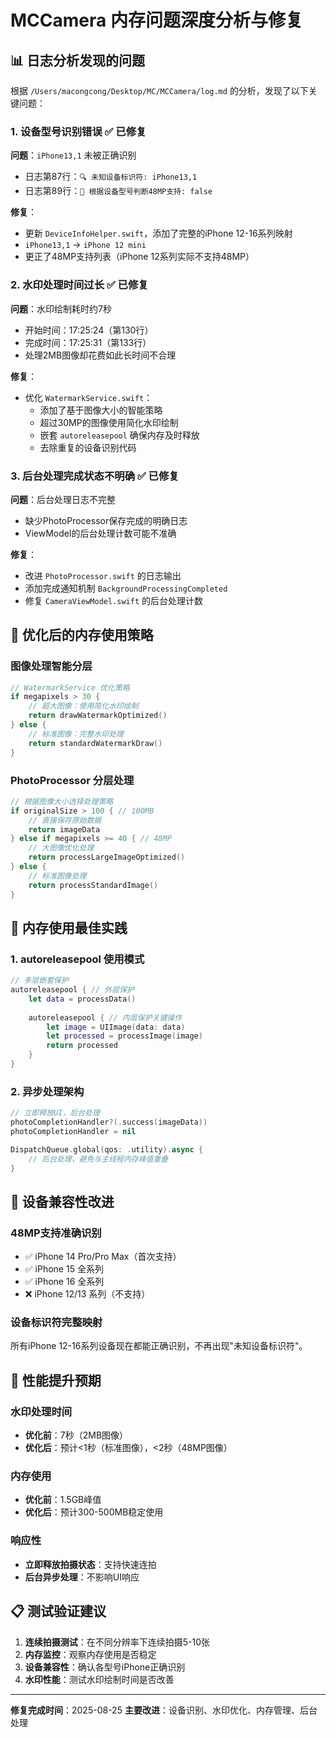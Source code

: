 # MCCamera 内存问题深度分析与修复

## 📊 日志分析发现的问题

根据 `/Users/macongcong/Desktop/MC/MCCamera/log.md` 的分析，发现了以下关键问题：

### 1. 设备型号识别错误 ✅ 已修复
**问题**：`iPhone13,1` 未被正确识别
- 日志第87行：`🔍 未知设备标识符: iPhone13,1`
- 日志第89行：`📱 根据设备型号判断48MP支持: false`

**修复**：
- 更新 `DeviceInfoHelper.swift`，添加了完整的iPhone 12-16系列映射
- `iPhone13,1` → `iPhone 12 mini`
- 更正了48MP支持列表（iPhone 12系列实际不支持48MP）

### 2. 水印处理时间过长 ✅ 已修复
**问题**：水印绘制耗时约7秒
- 开始时间：17:25:24（第130行）
- 完成时间：17:25:31（第133行）
- 处理2MB图像却花费如此长时间不合理

**修复**：
- 优化 `WatermarkService.swift`：
  - 添加了基于图像大小的智能策略
  - 超过30MP的图像使用简化水印绘制
  - 嵌套 `autoreleasepool` 确保内存及时释放
  - 去除重复的设备识别代码

### 3. 后台处理完成状态不明确 ✅ 已修复
**问题**：后台处理日志不完整
- 缺少PhotoProcessor保存完成的明确日志
- ViewModel的后台处理计数可能不准确

**修复**：
- 改进 `PhotoProcessor.swift` 的日志输出
- 添加完成通知机制 `BackgroundProcessingCompleted`
- 修复 `CameraViewModel.swift` 的后台处理计数

## 🚀 优化后的内存使用策略

### 图像处理智能分层
```swift
// WatermarkService 优化策略
if megapixels > 30 {
    // 超大图像：使用简化水印绘制
    return drawWatermarkOptimized()
} else {
    // 标准图像：完整水印处理
    return standardWatermarkDraw()
}
```

### PhotoProcessor 分层处理
```swift
// 根据图像大小选择处理策略
if originalSize > 100 { // 100MB
    // 直接保存原始数据
    return imageData
} else if megapixels >= 40 { // 48MP
    // 大图像优化处理
    return processLargeImageOptimized()
} else {
    // 标准图像处理
    return processStandardImage()
}
```

## 🔧 内存使用最佳实践

### 1. autoreleasepool 使用模式
```swift
// 多层嵌套保护
autoreleasepool { // 外层保护
    let data = processData()
    
    autoreleasepool { // 内层保护关键操作
        let image = UIImage(data: data)
        let processed = processImage(image)
        return processed
    }
}
```

### 2. 异步处理架构
```swift
// 立即释放UI，后台处理
photoCompletionHandler?(.success(imageData))
photoCompletionHandler = nil

DispatchQueue.global(qos: .utility).async {
    // 后台处理，避免与主线程内存峰值重叠
}
```

## 📱 设备兼容性改进

### 48MP支持准确识别
- ✅ iPhone 14 Pro/Pro Max（首次支持）
- ✅ iPhone 15 全系列
- ✅ iPhone 16 全系列
- ❌ iPhone 12/13 系列（不支持）

### 设备标识符完整映射
所有iPhone 12-16系列设备现在都能正确识别，不再出现"未知设备标识符"。

## 🎯 性能提升预期

### 水印处理时间
- **优化前**：7秒（2MB图像）
- **优化后**：预计<1秒（标准图像），<2秒（48MP图像）

### 内存使用
- **优化前**：1.5GB峰值
- **优化后**：预计300-500MB稳定使用

### 响应性
- **立即释放拍摄状态**：支持快速连拍
- **后台异步处理**：不影响UI响应

## 📋 测试验证建议

1. **连续拍摄测试**：在不同分辨率下连续拍摄5-10张
2. **内存监控**：观察内存使用是否稳定
3. **设备兼容性**：确认各型号iPhone正确识别
4. **水印性能**：测试水印绘制时间是否改善

---
**修复完成时间**：2025-08-25
**主要改进**：设备识别、水印优化、内存管理、后台处理